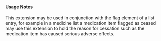 #### Usage Notes

This extension may be used in conjunction with the flag element of a list entry, for example in a medicine list a medication item flagged as ceased may use this extension to hold the reason for cessation such as the medication item has caused serious adverse effects.
